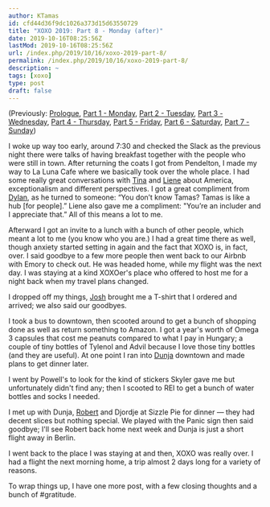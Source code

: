 ```yaml
---
author: KTamas
id: cfd44d36f9dc1026a373d15d63550729
title: "XOXO 2019: Part 8 - Monday (after)"
date: 2019-10-16T08:25:56Z
lastMod: 2019-10-16T08:25:56Z
url: /index.php/2019/10/16/xoxo-2019-part-8/
permalink: /index.php/2019/10/16/xoxo-2019-part-8/
description: ~
tags: [xoxo]
type: post
draft: false
---
```

(Previously: [Prologue](https://blog.ktamas.com/index.php/2019/09/25/xoxo-2019-prologue/), [Part 1 - Monday](https://blog.ktamas.com/index.php/2019/09/26/xoxo-2019-part-1/), [Part 2 - Tuesday](https://blog.ktamas.com/index.php/2019/09/27/xoxo-2019-part-2/), [Part 3 - Wednesday](https://blog.ktamas.com/index.php/2019/09/28/xoxo-2019-part-3/), [Part 4 - Thursday](https://blog.ktamas.com/index.php/2019/09/29/xoxo-2019-part-4/), [Part 5 - Friday](https://blog.ktamas.com/index.php/2019/09/30/xoxo-2019-part-5/), [Part 6 - Saturday](https://blog.ktamas.com/index.php/2019/10/14/xoxo-2019-part-6/), [Part 7 - Sunday](https://blog.ktamas.com/index.php/2019/10/15/xoxo-2019-part-7/))

I woke up way too early, around 7:30 and checked the Slack as the previous night there were talks of having breakfast together with the people who were still in town. After returning the coats I got from Pendelton, I made my way to La Luna Cafe where we basically took over the whole place. I had some really great conversations with [Tina](https://twitter.com/spongefile) and [Liene](https://twitter.com/li3n3) about America, exceptionalism and different perspectives. I got a great compliment from [Dylan](https://twitter.com/dylanw), as he turned to someone: “You don’t know Tamas? Tamas is like a hub [for people].” Liene also gave me a compliment: "You’re an includer and I appreciate that.” All of this means a lot to me.

Afterward I got an invite to a lunch with a bunch of other people, which meant a lot to me (you know who you are.) I had a great time there as well, though anxiety started setting in again and the fact that XOXO is, in fact, over. I said goodbye to a few more people then went back to our Airbnb with Emory to check out. He was headed home, while my flight was the next day. I was staying at a kind XOXOer's place who offered to host me for a night back when my travel plans changed. 

I dropped off my things, [Josh](https://twitter.com/joshmillard) brought me a T-shirt that I ordered and arrived; we also said our goodbyes.

I took a bus to downtown, then scooted around to get a bunch of shopping done as well as return something to Amazon. I got a year's worth of Omega 3 capsules that cost me peanuts compared to what I pay in Hungary; a couple of tiny bottles of Tylenol and Advil because I love those tiny bottles (and they are useful). At one point I ran into [Dunja](https://twitter.com/dunjalazic) downtown and made plans to get dinner later.

I went by Powell's to look for the kind of stickers Skyler gave me but unfortunately didn't find any; then I scooted to REI to get a bunch of water bottles and socks I needed. 

I met up with Dunja, [Robert](https://twitter.com/fonorobert) and Djordje at Sizzle Pie for dinner — they had decent slices but nothing special. We played with the Panic sign then said goodbye; I'll see Robert back home next week and Dunja is just a short flight away in Berlin.

I went back to the place I was staying at and then, XOXO was really over. I had a flight the next morning home, a trip almost 2 days long for a variety of reasons.

To wrap things up, I have one more post, with a few closing thoughts and a bunch of #gratitude.